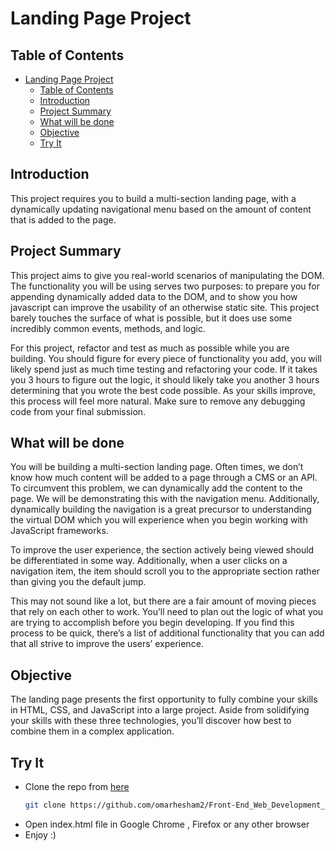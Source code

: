 # Landing Page Project

## Table of Contents

- [Landing Page Project](#landing-page-project)
  - [Table of Contents](#table-of-contents)
  - [Introduction](#introduction)
  - [Project Summary](#project-summary)
  - [What will be done](#what-will-be-done)
  - [Objective](#objective)
  - [Try It](#try-it)


## Introduction
This project requires you to build a multi-section landing page, with a dynamically updating navigational menu based on the amount of content that is added to the page.

## Project Summary
This project aims to give you real-world scenarios of manipulating the DOM. The functionality you will be using serves two purposes: to prepare you for appending dynamically added data to the DOM, and to show you how javascript can improve the usability of an otherwise static site. This project barely touches the surface of what is possible, but it does use some incredibly common events, methods, and logic.

For this project, refactor and test as much as possible while you are building. You should figure for every piece of functionality you add, you will likely spend just as much time testing and refactoring your code. If it takes you 3 hours to figure out the logic, it should likely take you another 3 hours determining that you wrote the best code possible. As your skills improve, this process will feel more natural. Make sure to remove any debugging code from your final submission.


## What will be done
You will be building a multi-section landing page. Often times, we don’t know how much content will be added to a page through a CMS or an API. To circumvent this problem, we can dynamically add the content to the page. We will be demonstrating this with the navigation menu. Additionally, dynamically building the navigation is a great precursor to understanding the virtual DOM which you will experience when you begin working with JavaScript frameworks.

To improve the user experience, the section actively being viewed should be differentiated in some way. Additionally, when a user clicks on a navigation item, the item should scroll you to the appropriate section rather than giving you the default jump.

This may not sound like a lot, but there are a fair amount of moving pieces that rely on each other to work. You’ll need to plan out the logic of what you are trying to accomplish before you begin developing. If you find this process to be quick, there’s a list of additional functionality that you can add that all strive to improve the users’ experience.

## Objective
The landing page presents the first opportunity to fully combine your skills in HTML, CSS, and JavaScript into a large project. Aside from solidifying your skills with these three technologies, you’ll discover how best to combine them in a complex application.

## Try It
* Clone the repo from [here](https://github.com/omarhesham2/Front-End_Web_Development_Professional_Nanodegree)
  ```bash
  git clone https://github.com/omarhesham2/Front-End_Web_Development_Professional_Nanodegree.git
  ```
* Open index.html file in Google Chrome , Firefox or any other browser
* Enjoy :)